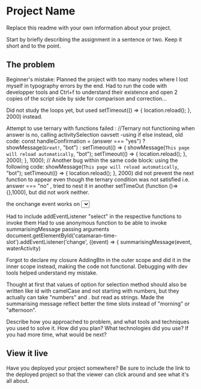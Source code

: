 # Project Name

Replace this readme with your own information about your project.

Start by briefly describing the assignment in a sentence or two. Keep it short and to the point.

## The problem

Beginner's mistake:
Planned the project with too many nodes where I lost myself in typography errors by the end.  Had to run the code with developper tools and Ctrl+f to understand their existence and open 2 copies of the script side by side for comparison and correction...

Did not study the loops yet, but used 
setTimeout(() => {
      location.reload();
    }, 2000)
instead.


Attempt to use ternary with functions failed :
//Ternary not functioning when answer is no, calling activitySelection oavsett -using if else instead, 
old code:
const handleConfirmation = (answer === "yes") ? showMessage(`Great!`, "bot") : setTimeout(() => {
showMessage(`This page will reload automatically`, "bot");
setTimeout(() => { 
location.reload(); }, 2000);
}, 1000);
// Another bug within the same code block:
using the following code:
showMessage(`This page will reload automatically`, "bot");
setTimeout(() => { 
location.reload(); }, 2000)
did not prevent the next function to appear even though the ternary condition was not satisfied i.e. answer === "no" , tried to nest it in another setTimeOut (function ()=> {},1000), but did not work neither.


the onchange event works on <select> elements (for buttons: onclick)
https://www.w3schools.com/jsref/event_onchange.asp

Had to include addEventListener "select" in the respective functions to invoke them
Had to use anonymous function to be able to invoke summarisingMessage passing arguments
document.getElementById('catamaran-time-slot').addEventListener('change', ((event) => {
      summarisingMessage(event, waterActivity)

Forgot to declare my closure AddingBtn in the outer scope and did it in the inner scope instead, making the code not functional.  Debugging with dev tools helped understand my mistake.

Thought at first that values of option for selection method should also be written like id with camelCase and not starting with numbers, but they actually can take "numbers" and . but read as strings.  Made the summarising message reflect better the time slots instead of "morning" or "afternoon".

Describe how you approached to problem, and what tools and techniques you used to solve it. How did you plan? What technologies did you use? If you had more time, what would be next?

## View it live

Have you deployed your project somewhere? Be sure to include the link to the deployed project so that the viewer can click around and see what it's all about.
